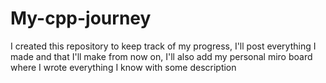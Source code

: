 # My-cpp-journey
I created this repository to keep track of my progress, I'll post everything I made and that I'll make from now on, I'll also add my personal miro board where I wrote everything I know with some description
